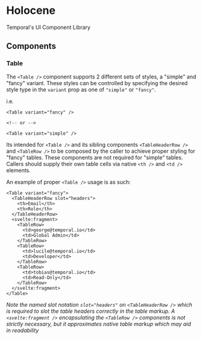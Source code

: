 # Holocene

Temporal's UI Component Library

## Components

### Table

The `<Table />` component supports 2 different sets of styles, a "simple" and "fancy" variant. These styles can be controlled by specifying the desired style type in the `variant` prop as one of `"simple"` or `"fancy"`.

i.e.

```svelte
<Table variant="fancy" />

<!-- or -->

<Table variant="simple" />
```

Its intended for `<Table />` and its sibling components `<TableHeaderRow />` and `<TableRow />` to be composed by the caller to achieve proper styling for "fancy" tables. These components are not required for "simple" tables. Callers should supply their own table cells via native `<th />` and `<td />` elements.

An example of proper `<Table />` usage is as such:

```svelte
<Table variant="fancy">
  <TableHeaderRow slot="headers">
    <th>Email</th>
    <th>Role</th>
  </TableHeaderRow>
  <svelte:fragment>
    <TableRow>
      <td>george@temporal.io</td>
      <td>Global Admin</td>
    </TableRow>
    <TableRow>
      <td>lucile@temporal.io</td>
      <td>Developer</td>
    </TableRow>
    <TableRow>
      <td>tobias@temporal.io</td>
      <td>Read-Only</td>
    </TableRow>
  </svelte:fragment>
</Table>
```

_Note the named slot notation `slot="headers"` on `<TableHeaderRow />` which is required to slot the table headers correctly in the table markup. A `<svelte:fragment />` encapsulating the `<TableRow />` components is not strictly necessary, but it approximates native table markup which may aid in readability_

<!-- For more Table examples, see the Table chapter in fiction -->
